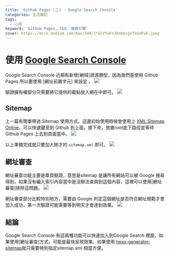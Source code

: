 ```yaml
---
title: 'Github Pages (二) - Google Search Console'
categories: 生活雜記
tags: 
  - 心得
keyword: 'Github Pages, SEO, 搜尋引擎'
cover: https://miro.medium.com/max/500/1*GCVYwFnJKmbmcgnTkGdPuA.jpeg
---
```


# 使用 [Google Search Console](https://search.google.com/search-console/about)

Google Search Console 近期有新增[網域]資源類型，因為我們是使用 Github Pages 所以要使用 [網址前置字元] 來設定 。
![](/img/Note/Github_Pages/Snipaste_2022-08-31_12-18-49.png)

驗證擁有權部分只需要將它提供的載點放入網在中即可。
![](/img/Note/Github_Pages/Snipaste_2022-08-31_14-34-21.png)

## Sitemap
上一篇有簡單帶過 Sitemap 使用方式。這邊初始使用時候會使用上 [XML Sitemap Online](https://www.xml-sitemaps.com/)，可以快速鍵至到 Github 到上面。接下來，放置root底下路徑並等待Github Pages 上去到頁面當中。
![](/img/Note/Github_Pages/Snipaste_2022-08-31_14-33-01.png)

以上準備完成就只要加入剛才的  ```sitemap.xml``` 即可。
![](/img/Note/Github_Pages/Snipaste_2022-08-31_14-25-33.png)


## 網址審查
網址審查功能主要是單頁驗證，意思是sitemap 是讓所有網站可以被 Google 搜尋得到，如果沒有編入索引內容當中是沒辦法查詢到這個內容，這裡可以使用[網址審查]排除這問題。
![](/img/Note/Github_Pages/Snipaste_2022-08-31_14-43-13.png)

網址審查部分比較特別地方，需要由 Google 判定這個網址是否符合網址規範才會加入成功，第一次驗證可能需要等到明天才會達到效果。
![](/img/Note/Github_Pages/Snipaste_2022-08-31_14-46-40.png)

## 結論
Google Search Console 有這兩種功能可以快速加入到Google Search 裡面，如果使用[網址審查]方式，可能是最快呈現效果。如果使用 [hexo-generator-sitemap](https://www.npmjs.com/package/hexo-generator-sitemap)就只需要特別指定sitemap.xml 相當方便。


